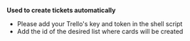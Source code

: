 <b>Used to create tickets automatically</b>

<ul>
<li>Please add your Trello's key and token in the shell script</li>
<li>Add the id of the desired list where cards will be created</li>
</ul>
